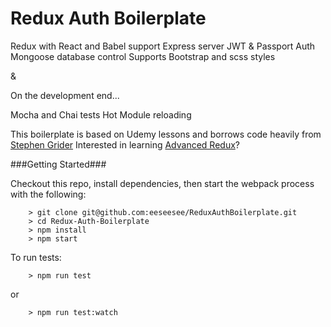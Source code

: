 # Redux Auth Boilerplate

Redux with React and Babel support
Express server
JWT & Passport Auth
Mongoose database control
Supports Bootstrap and scss styles

&

On the development end...

Mocha and Chai tests
Hot Module reloading

This boilerplate is based on Udemy lessons and borrows code heavily from [Stephen Grider](https://github.com/StephenGrider)
Interested in learning [Advanced Redux](https://www.udemy.com/react-redux-tutorial/)?

###Getting Started###

Checkout this repo, install dependencies, then start the webpack process with the following:

```
	> git clone git@github.com:eeseesee/ReduxAuthBoilerplate.git
	> cd Redux-Auth-Boilerplate
	> npm install
	> npm start
```

To run tests:

```
	> npm run test
```

or

```
	> npm run test:watch
```
